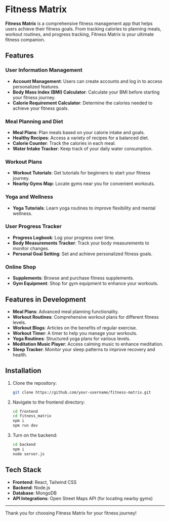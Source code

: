 # Fitness Matrix

**Fitness Matrix** is a comprehensive fitness management app that helps users achieve their fitness goals. From tracking calories to planning meals, workout routines, and progress tracking, Fitness Matrix is your ultimate fitness companion.

## Features

### User Information Management
- **Account Management**: Users can create accounts and log in to access personalized features.
- **Body Mass Index (BMI) Calculator**: Calculate your BMI before starting your fitness journey.
- **Calorie Requirement Calculator**: Determine the calories needed to achieve your fitness goals.

### Meal Planning and Diet
- **Meal Plans**: Plan meals based on your calorie intake and goals.
- **Healthy Recipes**: Access a variety of recipes for a balanced diet.
- **Calorie Counter**: Track the calories in each meal.
- **Water Intake Tracker**: Keep track of your daily water consumption.

### Workout Plans
- **Workout Tutorials**: Get tutorials for beginners to start your fitness journey.
- **Nearby Gyms Map**: Locate gyms near you for convenient workouts.

### Yoga and Wellness
- **Yoga Tutorials**: Learn yoga routines to improve flexibility and mental wellness.

### User Progress Tracker
- **Progress Logbook**: Log your progress over time.
- **Body Measurements Tracker**: Track your body measurements to monitor changes.
- **Personal Goal Setting**: Set and achieve personalized fitness goals.

### Online Shop
- **Supplements**: Browse and purchase fitness supplements.
- **Gym Equipment**: Shop for gym equipment to enhance your workouts.

## Features in Development
- **Meal Plans**: Advanced meal planning functionality.
- **Workout Routines**: Comprehensive workout plans for different fitness levels.
- **Workout Blogs**: Articles on the benefits of regular exercise.
- **Workout Timer**: A timer to help you manage your workouts.
- **Yoga Routines**: Structured yoga plans for various levels.
- **Meditation Music Player**: Access calming music to enhance meditation.
- **Sleep Tracker**: Monitor your sleep patterns to improve recovery and health.

## Installation
1. Clone the repository:
   ```bash
   git clone https://github.com/your-username/fitness-matrix.git
   ```
2. Navigate to the frontend directory:
   ```bash
   cd frontend
   cd fitness_matrix
   npm i
   npm run dev
   ```
3. Turn on the backend:
   ```bash
   cd backend
   npm i
   node server.js
   ```

## Tech Stack
- **Frontend**: React, Tailwind CSS
- **Backend**: Node.js
- **Database**: MongoDB
- **API Integrations**: Open Street Maps API (for locating nearby gyms)

---

Thank you for choosing Fitness Matrix for your fitness journey!

